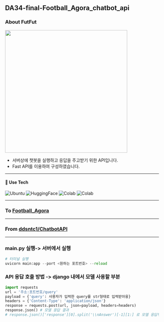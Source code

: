 ## DA34-final-Football_Agora_chatbot_api 

### About FutFut
<img src="https://github.com/ddsntc1/Chatbot_FutFut/assets/38596856/cb1cd8b7-c556-46a8-ab8d-e093af713433.jpg" width="400" height="400">


- 서버상에 챗봇을 실행하고 응답을 주고받기 위한 API입니다.
- Fast API를 이용하여 구성하였습니다.

---

#### 🚀 Use Tech
![Ubuntu](https://img.shields.io/badge/ubuntu-orange?style=for-the-badge&logo=ubuntu)
![HuggingFace](https://img.shields.io/badge/huggingface-yellow?style=for-the-badge&logo=HuggingFace)
![Colab](https://img.shields.io/badge/Colab-black?style=for-the-badge&logo=GoogleColab)
![Colab](https://img.shields.io/badge/FastAPI-cyanblue?style=for-the-badge&logo=FastAPI)

---

### To [Football_Agora](https://github.com/pladata-encore/DA34-final-Football_Agora)

---

### From [ddsntc1/ChatbotAPI](https://github.com/ddsntc1/FA_Chatbot_for_API)

---

### main.py 실행-> 서버에서 실행
```python
# 터미널 실행
uvicorn main:app --port <원하는 포트번호> --reload
```



### API 응답 호출 방법 -> django 내에서 모델 사용할 부분

```python
import requests
url = '주소:포트번호/query'
payload = {'query': 사용자가 입력한 query를 str형태로 입력받아융}
headers = {'Content-Type': 'application/json'}
response = requests.post(url, json=payload, headers=headers)
response.json() # 모델 응답 결과
# response.json()['response'][0].split('\\nAnswer')[-1][1:] 로 모델 응답부분 잘라주시면 감사하겠습니다
```






